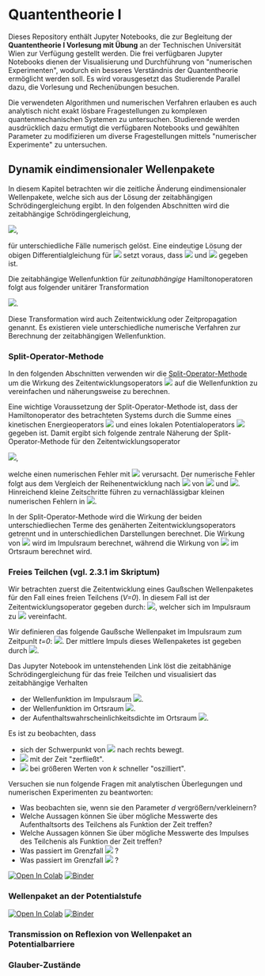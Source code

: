 # Quantentheorie I

Dieses Repository enthält Jupyter Notebooks, die zur Begleitung der
**Quantentheorie I Vorlesung mit Übung** an der Technischen Universität Wien zur Verfügung gestellt
werden. Die frei verfügbaren Jupyter Notebooks dienen der Visualisierung und Durchführung
von "numerischen Experimenten", wodurch ein besseres Verständnis
der Quantentheorie ermöglicht werden soll. Es wird vorausgesetzt das Studierende Parallel dazu,
die Vorlesung und Rechenübungen besuchen.

Die verwendeten Algorithmen und numerischen Verfahren erlauben es auch analytisch nicht exakt lösbare
Fragestellungen zu komplexen quantenmechanischen Systemen zu untersuchen.
Studierende werden ausdrücklich dazu ermutigt die verfügbaren Notebooks und gewählten Parameter
zu modifizieren um diverse Fragestellungen mittels "numerischer Experimente" zu untersuchen. 

## Dynamik eindimensionaler Wellenpakete

In diesem Kapitel betrachten wir die zeitliche Änderung eindimensionaler Wellenpakete,
welche sich aus der Lösung der zeitabhängigen Schrödingergleichung ergibt.
In den folgenden Abschnitten wird die zeitabhängige Schrödingergleichung,

<img src="https://render.githubusercontent.com/render/math?math=i\hbar \frac{\partial}{\partial t} \Psi(x,t)=\hat{H} \Psi(x,t)">,

für unterschiedliche Fälle numerisch gelöst. Eine eindeutige Lösung der obigen Differentialgleichung für
<img src="https://render.githubusercontent.com/render/math?math=t \ge t_0">
setzt voraus, dass
<img src="https://render.githubusercontent.com/render/math?math=\hat{H}"> und
<img src="https://render.githubusercontent.com/render/math?math=\Psi(x,t_0)"> gegeben ist.

Die zeitabhängige Wellenfunktion für *zeitunabhängige* Hamiltonoperatoren folgt aus
folgender unitärer Transformation

<img src="https://render.githubusercontent.com/render/math?math=\Psi(x,t)= e^{-\frac{i}{\hbar}\hat{H}(t-t_0)} \Psi(x,t_0)">.

Diese Transformation wird auch Zeitentwicklung oder Zeitpropagation genannt.
Es existieren viele unterschiedliche numerische Verfahren zur Berechnung
der zeitabhängigen Wellenfunktion.

### Split-Operator-Methode

In den folgenden Abschnitten verwenden wir die
[Split-Operator-Methode](https://de.wikipedia.org/wiki/Split-Operator-Methode) um die Wirkung des
Zeitentwicklungsoperators <img src="https://render.githubusercontent.com/render/math?math=e^{-\frac{i}{\hbar} \hat{H}(t-t_0)}">
auf die Wellenfunktion zu vereinfachen und näherungsweise zu berechnen.

Eine wichtige Voraussetzung der Split-Operator-Methode ist, dass der Hamiltonoperator des
betrachteten Systems durch die Summe eines kinetischen Energieoperators
<img src="https://render.githubusercontent.com/render/math?math=\hat{T}=-\frac{\hbar^2}{2 m}\Delta">
und eines lokalen Potentialoperators
<img src="https://render.githubusercontent.com/render/math?math=\hat{V}=V(x)">
gegeben ist.
Damit ergibt sich folgende zentrale Näherung der Split-Operator-Methode für den Zeitentwicklungsoperator

<img src="https://render.githubusercontent.com/render/math?math=e^{-\frac{i}{\hbar} \hat{H}\Delta t} \approx e^{-\frac{i}{\hbar} \frac{\hat{T}}{2}\Delta t}  e^{-\frac{i}{\hbar} \hat{V} \Delta t} e^{-\frac{i}{\hbar} \frac{\hat{T}}{2}\Delta t} ">,

welche einen numerischen Fehler mit
<img src="https://render.githubusercontent.com/render/math?math=\mathcal{O}(\Delta t)^3">
verursacht. Der numerische Fehler folgt aus dem Vergleich der Reihenentwicklung nach
<img src="https://render.githubusercontent.com/render/math?math=\Delta t">
von
<img src="https://render.githubusercontent.com/render/math?math=e^{-\frac{i}{\hbar} \hat{H}\Delta t}">
und 
<img src="https://render.githubusercontent.com/render/math?math=e^{-\frac{i}{\hbar} \frac{\hat{T}}{2}\Delta t}  e^{-\frac{i}{\hbar} \hat{V} \Delta t} e^{-\frac{i}{\hbar} \frac{\hat{T}}{2}\Delta t} ">.
Hinreichend kleine Zeitschritte führen zu vernachlässigbar kleinen numerischen
Fehlern in  <img src="https://render.githubusercontent.com/render/math?math=\Psi(x,t)">.

In der Split-Operator-Methode wird die Wirkung der beiden unterschiedliechen Terme des
genäherten Zeitentwicklungsoperators getrennt und in unterschiedlichen Darstellungen
berechnet.
Die Wirkung von 
<img src="https://render.githubusercontent.com/render/math?math=e^{-\frac{i}{\hbar}\frac{\hat{T}}{2}\Delta t}">
wird im Impulsraum berechnet, während die Wirkung von
<img src="https://render.githubusercontent.com/render/math?math=e^{-\frac{i}{\hbar} \hat{V} \Delta t}">
im Ortsraum berechnet wird.

### Freies Teilchen (vgl. 2.3.1 im Skriptum)

Wir betrachten zuerst die Zeitentwicklung eines Gaußschen Wellenpaketes für den Fall
eines freien Teilchens (*V=0*).
In diesem Fall ist der Zeitentwicklungsoperator gegeben durch:
<img src="https://render.githubusercontent.com/render/math?math=e^{-\frac{i}{\hbar}\hat{T}(t-t_0)}">,
welcher sich im Impulsraum zu
<img src="https://render.githubusercontent.com/render/math?math=e^{-\frac{i}{\hbar}\frac{\hbar^2 k^2}{2 m}\Delta t}">
vereinfacht.

Wir definieren das folgende Gaußsche Wellenpaket im Impulsraum zum Zeitpunlt *t=0*:
<img src="https://render.githubusercontent.com/render/math?math=\tilde{\Psi}(k)= e^{-(k-k_0)^2/d^2}">.
Der mittlere Impuls dieses Wellenpaketes ist gegeben durch
<img src="https://render.githubusercontent.com/render/math?math=\hbar k_0">.

Das Jupyter Notebook im untenstehenden Link löst die zeitabhänige Schrödingergleichung für das freie
Teilchen und visualisiert das zeitabhängige Verhalten
- der Wellenfunktion im Impulsraum <img src="https://render.githubusercontent.com/render/math?math=\tilde{\Psi}(k,t)">.
- der Wellenfunktion im Ortsraum <img src="https://render.githubusercontent.com/render/math?math={\Psi}(r,t)">.
- der Aufenthaltswahrscheinlichkeitsdichte im Ortsraum <img src="https://render.githubusercontent.com/render/math?math=|{\Psi}(r,t)|^2">.

Es ist zu beobachten, dass
- sich der Schwerpunkt von <img src="https://render.githubusercontent.com/render/math?math=|{\Psi}(r,t)|^2"> nach rechts bewegt. 
- <img src="https://render.githubusercontent.com/render/math?math=|{\Psi}(r,t)|^2"> mit der Zeit "zerfließt".
- <img src="https://render.githubusercontent.com/render/math?math={\tilde{\Psi}}(k,t)"> bei größeren Werten von *k* schneller "oszilliert".

Versuchen sie nun folgende Fragen mit analytischen Überlegungen und numerischen Experimenten zu beantworten:
- Was beobachten sie, wenn sie den Parameter *d* vergrößern/verkleinern?
- Welche Aussagen können Sie über mögliche Messwerte des Aufenthaltsorts des Teilchens als Funktion der Zeit treffen?
- Welche Aussagen können Sie über mögliche Messwerte des Impulses des Teilchenis als Funktion der Zeit treffen?
- Was passiert im Grenzfall <img src="https://render.githubusercontent.com/render/math?math=d \rightarrow 0"> ?
- Was passiert im Grenzfall <img src="https://render.githubusercontent.com/render/math?math=d \rightarrow \infty"> ?

[![Open In Colab](https://colab.research.google.com/assets/colab-badge.svg)](https://colab.research.google.com/github/andreasgrueneis/Quantentheorie-1_Notebooks/blob/main/notebooks/TD-Free-Schroedinger.ipynb)
[![Binder](https://mybinder.org/badge_logo.svg)](https://mybinder.org/v2/gh/andreasgrueneis/Quantentheorie-1_Notebooks/HEAD?labpath=notebooks/TD-Free-Schroedinger.ipynb)


### Wellenpaket an der Potentialstufe

[![Open In Colab](https://colab.research.google.com/assets/colab-badge.svg)](https://colab.research.google.com/github/andreasgrueneis/Quantentheorie-1_Notebooks/blob/main/notebooks/TD-Schroedinger.ipynb)
[![Binder](https://mybinder.org/badge_logo.svg)](https://mybinder.org/v2/gh/andreasgrueneis/Quantentheorie-1_Notebooks/HEAD?labpath=notebooks/TD-Schroedinger.ipynb)



### Transmission on Reflexion von Wellenpaket an Potentialbarriere


### Glauber-Zustände
